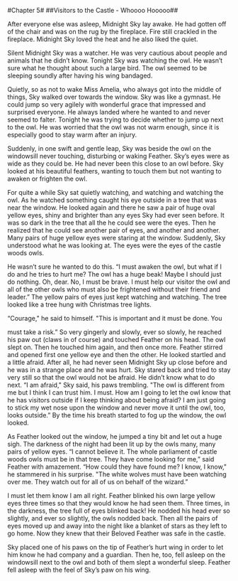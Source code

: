 #Chapter 5#
##Visitors to the Castle - Whoooo Hooooo##

After everyone else was asleep, Midnight Sky lay awake. He had gotten off of the chair and was on the rug by the fireplace. Fire still crackled in the fireplace. Midnight Sky loved the heat and he also liked the quiet.

Silent Midnight Sky was a watcher. He was very cautious about people and animals that he didn’t know. Tonight Sky was watching the owl. He wasn’t sure what he thought about such a large bird. The owl seemed to be sleeping soundly after having his wing bandaged.

Quietly, so as not to wake Miss Amelia, who always got into the middle of things, Sky walked over towards the window. Sky was like a gymnast. He could jump so very agilely with wonderful grace that impressed and surprised everyone. He always landed where he wanted to and never seemed to falter. Tonight he was trying to decide whether to jump up next to the owl. He was worried that the owl was not warm enough, since it is especially good to stay warm after an injury.

Suddenly, in one swift and gentle leap, Sky was beside the owl on the windowsill never touching, disturbing or waking Feather. Sky’s eyes were as wide as they could be. He had never been this close to an owl before. Sky looked at his beautiful feathers, wanting to touch them but not wanting to awaken or frighten the owl.

For quite a while Sky sat quietly watching, and watching and watching the owl. As he watched something caught his eye outside in a tree that was near the window. He looked again and there he saw a pair of huge oval yellow eyes, shiny and brighter than any eyes Sky had ever seen before. It was so dark in the tree that all the he could see were the eyes. Then he realized that he could see another pair of eyes, and another and another. Many pairs of huge yellow eyes were staring at the window. Suddenly, Sky understood what he was looking at. The eyes were the eyes of the castle woods owls.

He wasn’t sure he wanted to do this. “I must awaken the owl, but what if I do and he tries to hurt me? The owl has a huge beak! Maybe I should just do nothing. Oh, dear. No, I must be brave. I must help our visitor the owl and all of the other owls who must also be frightened without their friend and leader.” The yellow pairs of eyes just kept watching and watching. The tree looked like a tree hung with Christmas tree lights.

“Courage," he said to himself. "This is important and it must be done. You

must take a risk.” So very gingerly and slowly, ever so slowly, he reached his paw out (claws in of course) and touched Feather on his head. The owl slept on. Then he touched him again, and then once more. Feather stirred and opened first one yellow eye and then the other. He looked startled and a little afraid. After all, he had never seen Midnight Sky up close before and he was in a strange place and he was hurt. Sky stared back and tried to stay very still so that the owl would not be afraid. He didn’t know what to do next. “I am afraid," Sky said, his paws trembling. "The owl is different from me but I think I can trust him. I must. How am I going to let the owl know that he has visitors outside if I keep thinking about being afraid? I am just going to stick my wet nose upon the window and never move it until the owl, too, looks outside.” By the time his breath started to fog up the window, the owl looked.

As Feather looked out the window, he jumped a tiny bit and let out a huge sigh. The darkness of the night had been lit up by the owls many, many pairs of yellow eyes. “I cannot believe it. The whole parliament of castle woods owls must be in that tree. They have come looking for me,” said Feather with amazement. “How could they have found me? I know, I know," he stammered in his surprise. "The white wolves must have been watching over me. They watch out for all of us on behalf of the wizard.”

I must let them know I am all right. Feather blinked his own large yellow eyes three times so that they would know he had seen them. Three times, in the darkness, the tree full of eyes blinked back! He nodded his head ever so slightly, and ever so slightly, the owls nodded back. Then all the pairs of eyes moved up and away into the night like a blanket of stars as they left to go home. Now they knew that their Beloved Feather was safe in the castle.

Sky placed one of his paws on the tip of Feather’s hurt wing in order to let him know he had company and a guardian. Then he, too, fell asleep on the windowsill next to the owl and both of them slept a wonderful sleep. Feather fell asleep with the feel of Sky’s paw on his wing.
